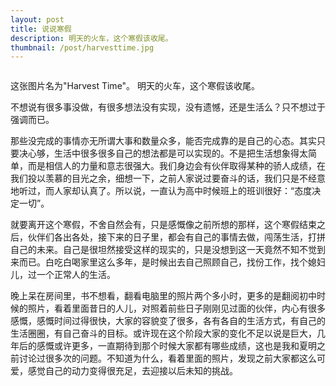 ```yaml
---
layout: post
title: 说说寒假
description: 明天的火车，这个寒假该收尾。
thumbnail: /post/harvesttime.jpg
---
```


<img class="mx-auto" src="/post/harvesttime.jpg" alt="" title="harvesttime" />

这张图片名为"Harvest Time"。
明天的火车，这个寒假该收尾。

不想说有很多事没做，有很多想法没有实现，没有遗憾，还是生活么？只不想过于强调而已。

那些没完成的事情亦无所谓大事和数量众多，能否完成靠的是自己的心态。其实只要决心够，生活中很多很多自己的想法都是可以实现的。不是把生活想象得太简单，而是相信人的力量和意志很强大。我们身边会有伙伴取得某种的骄人成绩，在我们投以羡慕的目光之余，细想一下，之前人家说过要奋斗的话，我们只是不经意地听过，而人家却认真了。所以说，一直认为高中时候班上的班训很好：“态度决定一切”。

就要离开这个寒假，不舍自然会有，只是感慨像之前所想的那样，这个寒假结束之后，伙伴们各出各处，接下来的日子里，都会有自己的事情去做，闯荡生活，打拼自己的未来。自己是很坦然接受这样的现实的，只是没想到这一天竟然不知不觉到来而已。白吃白喝家里这么多年，是时候出去自己照顾自己，找份工作，找个媳妇儿，过一个正常人的生活。

晚上呆在房间里，书不想看，翻看电脑里的照片两个多小时，更多的是翻阅初中时候的照片，看着里面昔日的人儿，对照着前些日子刚刚见过面的伙伴，内心有很多感慨，感慨时间过得很快，大家的容貌变了很多，各有各自的生活方式，有自己的生活圈圈，有自己奋斗的目标。或许现在这个阶段大家的变化不足以说是巨大，几年后的感慨或许更多，一直期待到那个时候大家都有哪些成绩，这也是我和夏明之前讨论过很多次的问题。不知道为什么，看着里面的照片，发现之前大家都这么可爱，感觉自己的动力变得很充足，去迎接以后未知的挑战。
